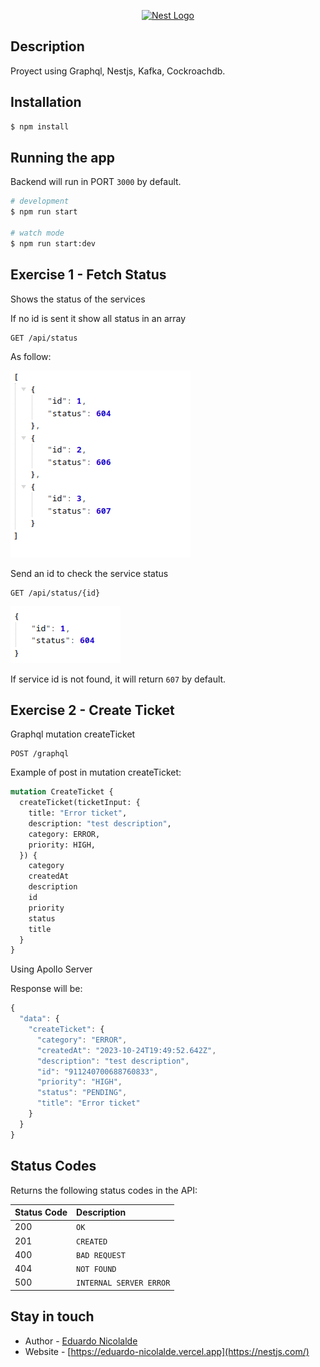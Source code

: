 <p align="center">
  <a href="http://nestjs.com/" target="blank"><img src="https://nestjs.com/img/logo-small.svg" width="200" alt="Nest Logo" /></a>
</p>

## Description

Proyect using Graphql, Nestjs, Kafka, Cockroachdb.

## Installation

```bash
$ npm install
```

## Running the app

Backend will run in PORT `3000` by default.

```bash
# development
$ npm run start

# watch mode
$ npm run start:dev
```

## Exercise 1 - Fetch Status

Shows the status of the services

If no id is sent it show all status in an array
```http
GET /api/status
```
As follow:

![Alt text](image.png)

Send an id to check the service status

```http
GET /api/status/{id}
```

![Alt text](image-1.png)

If service id is not found, it will return `607` by default.

## Exercise 2 - Create Ticket


Graphql mutation createTicket

```http
POST /graphql
```
Example of post in mutation createTicket:

``` graphql
mutation CreateTicket {
  createTicket(ticketInput: {
    title: "Error ticket",
    description: "test description",
    category: ERROR,
    priority: HIGH,
  }) {
    category
    createdAt
    description
    id
    priority
    status
    title
  }
}
```

Using Apollo Server

Response will be:

```javascript
{
  "data": {
    "createTicket": {
      "category": "ERROR",
      "createdAt": "2023-10-24T19:49:52.642Z",
      "description": "test description",
      "id": "911240700688760833",
      "priority": "HIGH",
      "status": "PENDING",
      "title": "Error ticket"
    }
  }
}
```

## Status Codes

Returns the following status codes in the API:

| Status Code | Description |
| :--- | :--- |
| 200 | `OK` |
| 201 | `CREATED` |
| 400 | `BAD REQUEST` |
| 404 | `NOT FOUND` |
| 500 | `INTERNAL SERVER ERROR` |

## Stay in touch

- Author - [Eduardo Nicolalde](https://www.linkedin.com/in/eduardo-nicolalde/)
- Website - [https://eduardo-nicolalde.vercel.app](https://nestjs.com/)
